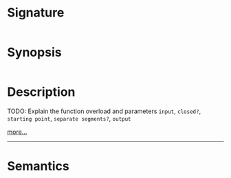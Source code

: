# Signature
```vikid-signature
```

# Synopsis
```vikid-synopsis
```

# Description
TODO: Explain the function overload and parameters `input`, `closed?`, `starting point`, `separate segments?`, `output`

[more...](https://www.html5canvastutorials.com/tutorials/html5-canvas-paths)

----
# Semantics